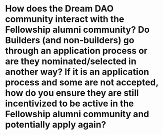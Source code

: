 # How does the Dream DAO community interact with the Fellowship alumni community? Do Builders (and non-builders) go through an application process or are they nominated/selected in another way? If it is an application process and some are not accepted, how do you ensure they are still incentivized to be active in the Fellowship alumni community and potentially apply again?